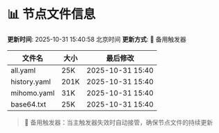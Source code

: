 # 📊 节点文件信息

**更新时间**: 2025-10-31 15:40:58 北京时间
**更新方式**: 🔄 备用触发器

| 文件名 | 大小 | 最后修改 |
|--------|------|----------|
| all.yaml | 25K | 2025-10-31 15:40 |
| history.yaml | 201K | 2025-10-31 15:40 |
| mihomo.yaml | 31K | 2025-10-31 15:40 |
| base64.txt | 25K | 2025-10-31 15:40 |

> 🔄 备用触发器：当主触发器失效时自动接管，确保节点文件的持续更新
